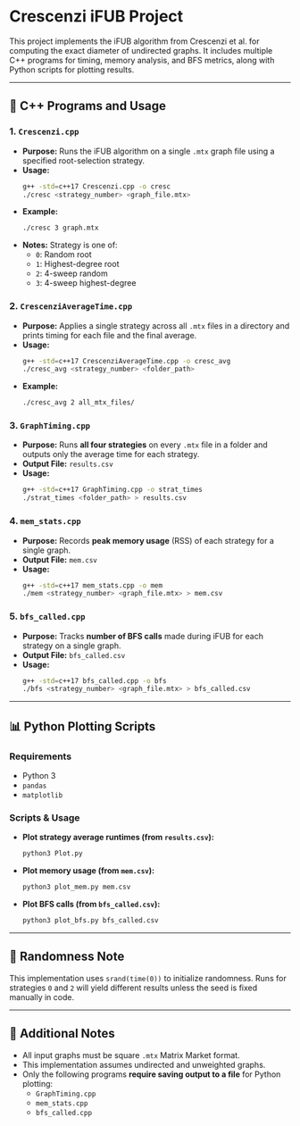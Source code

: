 # Crescenzi iFUB Project

This project implements the iFUB algorithm from Crescenzi et al. for computing the exact diameter of undirected graphs. It includes multiple C++ programs for timing, memory analysis, and BFS metrics, along with Python scripts for plotting results.

---

## 📄 C++ Programs and Usage

### 1. `Crescenzi.cpp`
- **Purpose:** Runs the iFUB algorithm on a single `.mtx` graph file using a specified root-selection strategy.
- **Usage:**
  ```bash
  g++ -std=c++17 Crescenzi.cpp -o cresc
  ./cresc <strategy_number> <graph_file.mtx>
  ```
- **Example:**
  ```bash
  ./cresc 3 graph.mtx
  ```
- **Notes:** Strategy is one of:
  - `0`: Random root
  - `1`: Highest-degree root
  - `2`: 4-sweep random
  - `3`: 4-sweep highest-degree

### 2. `CrescenziAverageTime.cpp`
- **Purpose:** Applies a single strategy across all `.mtx` files in a directory and prints timing for each file and the final average.
- **Usage:**
  ```bash
  g++ -std=c++17 CrescenziAverageTime.cpp -o cresc_avg
  ./cresc_avg <strategy_number> <folder_path>
  ```
- **Example:**
  ```bash
  ./cresc_avg 2 all_mtx_files/
  ```

### 3. `GraphTiming.cpp`
- **Purpose:** Runs **all four strategies** on every `.mtx` file in a folder and outputs only the average time for each strategy.
- **Output File:** `results.csv`
- **Usage:**
  ```bash
  g++ -std=c++17 GraphTiming.cpp -o strat_times
  ./strat_times <folder_path> > results.csv
  ```

### 4. `mem_stats.cpp`
- **Purpose:** Records **peak memory usage** (RSS) of each strategy for a single graph.
- **Output File:** `mem.csv`
- **Usage:**
  ```bash
  g++ -std=c++17 mem_stats.cpp -o mem
  ./mem <strategy_number> <graph_file.mtx> > mem.csv
  ```

### 5. `bfs_called.cpp`
- **Purpose:** Tracks **number of BFS calls** made during iFUB for each strategy on a single graph.
- **Output File:** `bfs_called.csv`
- **Usage:**
  ```bash
  g++ -std=c++17 bfs_called.cpp -o bfs
  ./bfs <strategy_number> <graph_file.mtx> > bfs_called.csv
  ```

---

## 📊 Python Plotting Scripts

### Requirements
- Python 3
- `pandas`
- `matplotlib`

### Scripts & Usage
- **Plot strategy average runtimes (from `results.csv`):**
  ```bash
  python3 Plot.py
  ```
- **Plot memory usage (from `mem.csv`):**
  ```bash
  python3 plot_mem.py mem.csv
  ```
- **Plot BFS calls (from `bfs_called.csv`):**
  ```bash
  python3 plot_bfs.py bfs_called.csv
  ```

---

## 🔁 Randomness Note
This implementation uses `srand(time(0))` to initialize randomness. Runs for strategies `0` and `2` will yield different results unless the seed is fixed manually in code.

---

## 📌 Additional Notes
- All input graphs must be square `.mtx` Matrix Market format.
- This implementation assumes undirected and unweighted graphs.
- Only the following programs **require saving output to a file** for Python plotting:
  - `GraphTiming.cpp`
  - `mem_stats.cpp`
  - `bfs_called.cpp`
